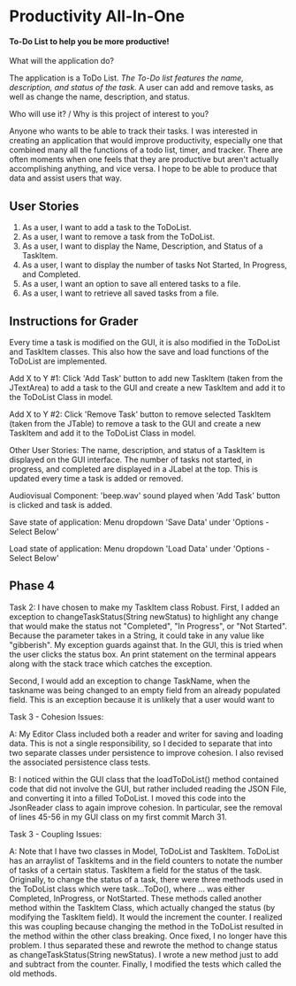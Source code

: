 # Productivity All-In-One

#### To-Do List to help you be more productive!


  What will the application do?


The application is a ToDo List. *The To-Do list features the name, description, and status of the task.* A 
user can add and remove tasks, as well as change the name, description, and status.
 
  Who will use it? /  Why is this project of interest to you?

Anyone who wants to be able to track their tasks. I was interested in creating an application 
that would improve productivity, especially one that combined many all the functions of a todo list, timer, and tracker.
There are often moments when one feels that they are productive but aren't actually accomplishing anything, and vice 
versa. I hope to be able to produce that data and assist users that way.

## User Stories
1. As a user, I want to add a task to the ToDoList.
2. As a user, I want to remove a task from the ToDoList.
3. As a user, I want to display the Name, Description, and Status of a TaskItem.
4. As a user, I want to display the number of tasks Not Started, In Progress, and Completed.
5. As a user, I want an option to save all entered tasks to a file.
6. As a user, I want to retrieve all saved tasks from a file. 

## Instructions for Grader
Every time a task is modified on the GUI, it is also modified in the ToDoList and TaskItem classes. This also how the 
save and load functions of the ToDoList are implemented. 

Add X to Y #1: Click 'Add Task' button to add new TaskItem (taken from the JTextArea) to add a task to the GUI and 
create a new TaskItem and add it to the ToDoList Class in model.

Add X to Y #2: Click 'Remove Task' button to remove selected TaskItem (taken from the JTable) to remove a task to the 
GUI and create a new TaskItem and add it to the ToDoList Class in model.

Other User Stories: The name, description, and status of a TaskItem is displayed on the GUI interface. The number
of tasks not started, in progress, and completed are displayed in a JLabel at the top. This is updated every time a task
is added or removed.

Audiovisual Component: 'beep.wav' sound played when 'Add Task' button is clicked and task is added.

Save state of application: Menu dropdown 'Save Data' under 'Options - Select Below'

Load state of application: Menu dropdown 'Load Data' under 'Options - Select Below'

## Phase 4
Task 2: I have chosen to make my TaskItem class Robust.
First, I added an exception to changeTaskStatus(String newStatus) to highlight any change that would make the status not "Completed",
"In Progress", or "Not Started". Because the parameter takes in a String, it could take in any value like "gibberish".
My exception guards against that. In the GUI, this is tried when the user clicks the status box. An print statement on 
the terminal appears along with the stack trace which catches the exception.

Second, I would add an exception to change TaskName, when the taskname was being 
changed to an empty field from an already populated field. This is an exception because it is unlikely that a user
would want to 

Task 3 - Cohesion Issues:

A: My Editor Class included both a reader and writer for saving and loading data. This is not a single responsibility, 
so I decided to separate that into two separate classes under persistence to improve cohesion. I also revised the 
associated persistence class tests.

B: I noticed within the GUI class that the loadToDoList() method contained code that did not involve the GUI, but rather
included reading the JSON File, and converting it into a filled ToDoList. I moved this code into the JsonReader class to
again improve cohesion. In particular, see the removal of lines 45-56 in my GUI class on my first commit March 31.

Task 3 - Coupling Issues: 
 
A: Note that I have two classes in Model, ToDoList and TaskItem. ToDoList has an arraylist of TaskItems and in the field
counters to notate the number of tasks of a certain status. TaskItem a field for the status of the task.  
Originally, to change the status of a task, there were three methods used in the ToDoList class which were 
task...ToDo(), where ... was either Completed, InProgress, or NotStarted. These methods called another method within 
the TaskItem Class, which actually changed the status (by modifying the TaskItem field). It would the increment the 
counter. I realized this was coupling because changing the method in the ToDoList resulted in the method within the other
class breaking. Once fixed, I no longer have this problem. I thus separated these and rewrote the method to change status as changeTaskStatus(String newStatus).
I wrote a new method just to add and subtract from the counter. Finally, I modified the tests which called the old methods.
